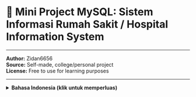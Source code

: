 # 🏥 Mini Project MySQL: Sistem Informasi Rumah Sakit / Hospital Information System

---

**Author:** Zidan6656  
**Source:** Self-made, college/personal project  
**License:** Free to use for learning purposes  

---
<details>
<summary><b>Bahasa Indonesia (klik untuk memperluas)</b></summary>
  
## 📖 Daftar Isi
- [Deskripsi (Bahasa Indonesia)](#-deskripsi-bahasa-indonesia)
- [Fitur Database](#-fitur-database)
- [File](#-file)
- [Cara Menggunakan](#-cara-menggunakan)
- [Daftar Tabel Utama](#-daftar-tabel-utama)
- [Prosedur & Trigger](#-prosedur--trigger)
- [ERD - Entity Relationship Diagram](#erd---entity-relationship-diagram)
- [Video Dokumentasi](#-video-dokumentasi)
- [Catatan](#-catatan)

---

## 📌 Deskripsi (Bahasa Indonesia)

Ini adalah mini project basis data MySQL untuk simulasi sistem informasi rumah sakit.  
Proyek ini berisi struktur database, data contoh, prosedur, dan trigger yang dapat digunakan untuk pembelajaran atau portofolio.

---

## 🗂 Fitur Database
- Tabel data **administrator**, **dokter**, **pasien**, **obat**, dan relasi terkait  
- Prosedur untuk simulasi transaksi database  
- Trigger untuk stok obat setiap transaksi  
- Contoh data (dummy data) di beberapa tabel  

---

## 📂 File
- `rumahsakit.sql` → SQL dump dari phpMyAdmin (tables, procedures, triggers, relations, sample data).  
- `erd.png` → Entity Relationship Diagram (lihat di bawah).  
-  query_examples.sql` → Sample SQL queries.  

---

## ⚡ Cara Menggunakan
1. Siapkan MySQL & phpMyAdmin.  
2. Buat database baru, misal `rumahsakit`.  
3. Import file `rumahsakit.sql` via phpMyAdmin (menu **Import**).  
4. Cek tabel & data sudah masuk ke database.  

---

## 📊 Daftar Tabel Utama

| Tabel            | Deskripsi                                         |
|------------------|---------------------------------------------------|
| administrator    | Data admin rumah sakit                            |
| dokter           | Data dokter                                       |
| pasien           | Data pasien                                       |
| obat             | Data obat                                         |
| pasien_dokter    | Relasi pasien-dokter & resep                      |
| transaksi_obat   | Transaksi pembelian obat                          |
| daftar           | Relasi pasien ke admin                            |
| dokter_admin     | Relasi dokter-admin                               |

---

## 🔄 Prosedur & Trigger
- **Stored Procedures** → contoh transaksi insert/update data pasien.  
- **Trigger** → otomatis mengurangi stok obat setelah transaksi obat.  

---

## ERD - Entity Relationship Diagram

![ERD Rumah Sakit](ERD.png.png)

---

## 🎥 Video Dokumentasi
Klik thumbnail berikut untuk menonton penjelasan lengkap di YouTube:

[![Tonton Video Dokumentasi](https://img.youtube.com/vi/D5M8y6vJb5w/0.jpg)](https://www.youtube.com/watch?v=D5M8y6vJb5w)

Atau akses link: https://www.youtube.com/watch?v=D5M8y6vJb5w

---

## 📝 Catatan
- Project ini adalah contoh sederhana untuk pembelajaran database.  
- Bisa dikembangkan lebih lanjut sesuai kebutuhan.  


---

<details>
<summary><b>English Version (click to expand)</b></summary>

## 📖 Table of Contents
- [Description (English Language)](#-desciption-english-language)
- [Database Feature](#-database-feature)
- [Files](#-files)
- [How to Use](#-how-t0-use)
- [Main Tables](#-main-tables)
- [Procedures & Triggers](#-prosedures--triggers)
- [ERD - Entity Relationship Diagram](#erd---entity-relationship-diagram)
- [Documentation Video](#-documentation-video)
- [Notes](#-notes)

---

## 📌 Description (English Language)
This is a MySQL database mini project that simulates a hospital information system.
The project contains the database structure, sample data, stored procedures, and triggers that can be used for learning or as part of a portfolio.

---

## 🗂 Database Feature
- Tables for administrator, doctor, patient, medicine, and related relations  
- Stored procedures for simulating database transactions  
- Trigger to update medicine stock after each transaction  
- Example (dummy) data in several tables  

---

## 📂 Files
- `rumahsakit.sql` → SQL dump from phpMyAdmin (tables, procedures, triggers, relations, sample data).  
- `erd.png` → Entity Relationship Diagram (see below).  
-  query_examples.sql` → Sample SQL queries.  

---

## ⚡ How to Use
1. Prepare MySQL & phpMyAdmin.  
2. Create a new database, e.g., `rumahsakit`.  
3. Import files `rumahsakit.sql` via phpMyAdmin (**Import** menu).  
4. Check that the tables and data are successfully imported into the database

---

## 📊 Main Tables

| Table            | Description                                       |
|------------------|---------------------------------------------------|
| administrator    | Hospital admin data                               |
| dokter           | Doctor data                                       |
| pasien           | Patient data                                      |
| obat             | Medicine data                                     |
| pasien_dokter    | Patient-doctor link                               |  
| transaksi_obat   | Medicine transactions                             |
| daftar           | Patient registration                              | 
| dokter_admin     | Doctor-admin relation                             |

---

## 🔄 Procedures & Triggers
- **Stored Procedures** → example transactions for inserting/updating patient data.  
- **Trigger** → automatically decreases medicine stock after each transaction.  

---

## ERD - Entity Relationship Diagram

![ERD Rumah Sakit](ERD.png.png)

---

## 🎥 Documentation Video
Click the thumbnail below to watch the full explanation on YouTube::

[![Watch Documentation Video ](https://img.youtube.com/vi/D5M8y6vJb5w/0.jpg)](https://www.youtube.com/watch?v=D5M8y6vJb5w)

Or access the link: https://www.youtube.com/watch?v=D5M8y6vJb5w

---

## 📝 Notes
- This project is a simple example for database learning..  
- Can be further developed according to needs.  


---

> **Author:** Zidan6656  
> **Lisensi/License:** Free for learning
